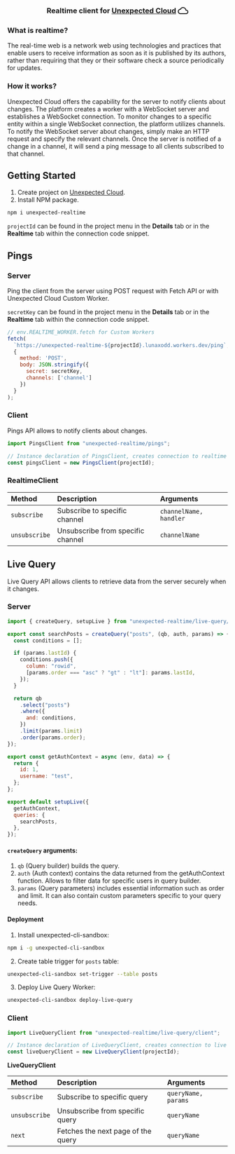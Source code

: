 <div align="center" >
  <h3>Realtime client for 
    <a href="https://unexpected.app" style="display: inline-flex; align-items: center; gap: 4px">
  Unexpected Cloud 
      <svg xmlns="http://www.w3.org/2000/svg" width="24px" height="24px" viewBox="0 0 24 24"><path fill="currentColor" d="M12 6c2.62 0 4.88 1.86 5.39 4.43l.3 1.5l1.53.11A2.98 2.98 0 0 1 22 15c0 1.65-1.35 3-3 3H6c-2.21 0-4-1.79-4-4c0-2.05 1.53-3.76 3.56-3.97l1.07-.11l.5-.95A5.469 5.469 0 0 1 12 6m0-2C9.11 4 6.6 5.64 5.35 8.04A5.994 5.994 0 0 0 0 14c0 3.31 2.69 6 6 6h13c2.76 0 5-2.24 5-5c0-2.64-2.05-4.78-4.65-4.96A7.49 7.49 0 0 0 12 4"/></svg>
    </a> 
  </h3>
</div>

### What is realtime?
The real-time web is a network web using technologies and practices that enable users to receive information as soon as it is published by its authors, rather than requiring that they or their software check a source periodically for updates.

### How it works?
Unexpected Cloud offers the capability for the server to notify clients about changes. The platform creates a worker with a WebSocket server and establishes a WebSocket connection. To monitor changes to a specific entity within a single WebSocket connection, the platform utilizes channels. To notify the WebSocket server about changes, simply make an HTTP request and specify the relevant channels. Once the server is notified of a change in a channel, it will send a ping message to all clients subscribed to that channel.

## Getting Started
  1. Create project on [Unexpected Cloud](https://unexpected.app).
  2. Install NPM package.
```sh
npm i unexpected-realtime
```

`projectId` can be found in the project menu in the **Details** tab or in the **Realtime** tab within the connection code snippet.

## Pings
### Server 
Ping the client from the server using POST request with Fetch API or with Unexpected Cloud Custom Worker.

`secretKey` can be found in the project menu in the **Details** tab or in the **Realtime** tab within the connection code snippet.
```js
// env.REALTIME_WORKER.fetch for Custom Workers
fetch(
  `https://unexpected-realtime-${projectId}.lunaxodd.workers.dev/ping`,
  {
    method: 'POST',
    body: JSON.stringify({
      secret: secretKey,
      channels: ['channel']
    })
  }
);
```
### Client
Pings API allows to notify clients about changes.
```js
import PingsClient from "unexpected-realtime/pings";

// Instance declaration of PingsClient, creates connection to realtime server.
const pingsClient = new PingsClient(projectId);
```

### RealtimeClient

| Method        | Description                       | Arguments              |
| :------------ | :-------------------------------- | :--------------------- |
| `subscribe`   | Subscribe to specific channel     | `channelName, handler` |
| `unsubscribe` | Unsubscribe from specific channel | `channelName`          |

## Live Query
Live Query API allows clients to retrieve data from the server securely when it changes.

### Server

```js
import { createQuery, setupLive } from "unexpected-realtime/live-query/server";

export const searchPosts = createQuery("posts", (qb, auth, params) => {
  const conditions = [];

  if (params.lastId) {
    conditions.push({
      column: "rowid",
      [params.order === "asc" ? "gt" : "lt"]: params.lastId,
    });
  }

  return qb
    .select("posts")
    .where({
      and: conditions,
    })
    .limit(params.limit)
    .order(params.order);
});

export const getAuthContext = async (env, data) => {
  return {
    id: 1,
    username: "test",
  };
};

export default setupLive({
  getAuthContext,
  queries: {
    searchPosts,
  },
});
```
#### `createQuery` arguments:
1. `qb` (Query builder) builds the query.
2. `auth` (Auth context) contains the data returned from the getAuthContext function. Allows to filter data for specific users in query builder.
3. `params` (Query parameters) includes essential information such as order and limit. It can also contain custom parameters specific to your query needs.

#### Deployment
1. Install unexpected-cli-sandbox: 
```sh
npm i -g unexpected-cli-sandbox
```
2. Create table trigger for `posts` table:
```sh
unexpected-cli-sandbox set-trigger --table posts
```
3. Deploy Live Query Worker:
```sh
unexpected-cli-sandbox deploy-live-query
```


### Client

```js
import LiveQueryClient from "unexpected-realtime/live-query/client";

// Instance declaration of LiveQueryClient, creates connection to live server.
const liveQueryClient = new LiveQueryClient(projectId);
```
**LiveQueryClient**

| Method        | Description                        | Arguments           |
| :------------ | :--------------------------------- | :------------------ |
| `subscribe`   | Subscribe to specific query        | `queryName, params` |
| `unsubscribe` | Unsubscribe from specific query    | `queryName`         |
| `next`        | Fetches the next page of the query | `queryName`         |
